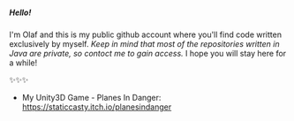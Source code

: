##### Hello!

I'm Olaf and this is my public github account where you'll find code written exclusively by myself.
*Keep in mind that most of the repositories written in Java are private, so contoct me to gain access.*
I hope you will stay here for a while!

✨✨✨

- My Unity3D Game - Planes In Danger:
https://staticcasty.itch.io/planesindanger
